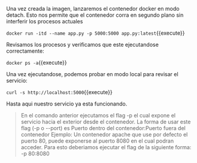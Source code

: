 Una vez creada la imagen, lanzaremos el contenedor docker en modo detach. Esto nos permite
que el contenedor corra en segundo plano sin interferir los procesos actuales

`docker run -itd --name app.py -p 5000:5000 app.py:latest`{{execute}}

Revisamos los procesos y verificamos que este ejecutandose correctamente:

`docker ps -a`{{execute}}

Una vez ejecutandose, podemos probar en modo local para revisar el servicio:

`curl -s http://localhost:5000`{{execute}}

Hasta aqui nuestro servicio ya esta funcionando.

>En el comando anterior ejecutamos el flag -p el cual expone el servicio hacia el exterior
desde el contenedor. La forma de usar este flag (-p o --port) es
Puerto dentro del contenedor:Puerto fuera del contenedor
Ejemplo:
Un contenedor apache que use por defecto el puerto 80, puede exponerse al puerto 8080 en el cual podran
acceder. Para esto deberiamos ejecutar el flag de la siguiente forma:
                            -p 80:8080
